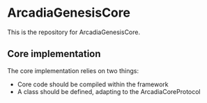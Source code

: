 # ArcadiaGenesisCore

This is the repository for ArcadiaGenesisCore.

## Core implementation

The core implementation relies on two things:

- Core code should be compiled within the framework
- A class should be defined, adapting to the ArcadiaCoreProtocol